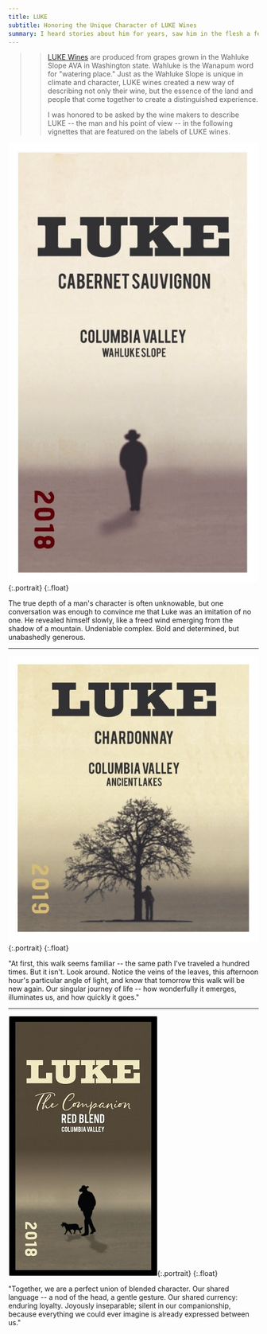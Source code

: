 ```yaml
---
title: LUKE
subtitle: Honoring the Unique Character of LUKE Wines
summary: I heard stories about him for years, saw him in the flesh a few times, and spoke to him only once.
---
```


>> [LUKE Wines](https://www.winesbyluke.com/) are produced from grapes grown in the Wahluke Slope AVA in Washington state.  Wahluke is the Wanapum word for "watering place."  Just as the Wahluke Slope is unique in climate and character, LUKE wines created a new way of describing not only their wine, but the essence of the land and people that come together to create a distinguished experience.
>>
>> I was honored to be asked by the wine makers to describe LUKE -- the man and his point of view -- in the following vignettes that are featured on the labels of LUKE wines.  

![LUKE Cabernet Sauvignon label](/img/LUKE_Cab_Sauv.jpg){:.portrait}
{:.float}

The true depth of a man's character is often unknowable, but one conversation was enough to convince me that Luke was an imitation of no one. He revealed himself slowly, like a freed wind emerging from the shadow of a mountain. Undeniable complex. Bold and determined, but unabashedly generous.

- - -

![LUKE Chardonnay label](/img/LUKE_Chardonnay.jpg){:.portrait}
{:.float}

"At first, this walk seems familiar -- the same path I've traveled a hundred times. But it isn't.  Look around.  Notice the veins of the leaves, this afternoon hour's particular angle of light, and know that tomorrow this walk will be new again. Our singular journey of life -- how wonderfully it emerges, illuminates us, and how quickly it goes."

- - -

![LUKE Companion label](/img/LUKE_Red_Blend.jpg){:.portrait}
{:.float}

"Together, we are a perfect union of blended character. Our shared language -- a nod of the head, a gentle gesture. Our shared currency: enduring loyalty.  Joyously inseparable; silent in our companionship, because everything we could ever imagine is already expressed between us."
